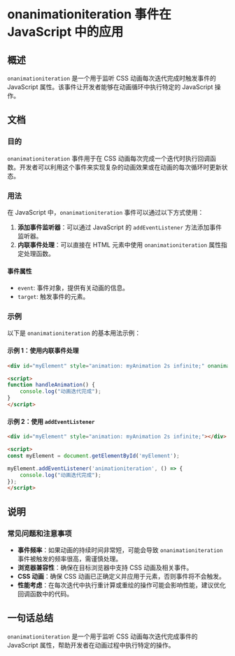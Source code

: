 <!--
Meta Description: # onanimationiteration 事件在 JavaScript 中的应用 ## 概述 `onanimationiteration` 是一个用于监听 CSS 动画每次迭代完成时触发事件的 JavaScript 属性。该事件让开发者能够在动画循环中执行特定的 JavaScript 操作。 #...
Meta Keywords: onanimationiteration, javascript, css, myelement, div
-->

# onanimationiteration 事件在 JavaScript 中的应用

## 概述
`onanimationiteration` 是一个用于监听 CSS 动画每次迭代完成时触发事件的 JavaScript 属性。该事件让开发者能够在动画循环中执行特定的 JavaScript 操作。

## 文档
### 目的
`onanimationiteration` 事件用于在 CSS 动画每次完成一个迭代时执行回调函数。开发者可以利用这个事件来实现复杂的动画效果或在动画的每次循环时更新状态。

### 用法
在 JavaScript 中，`onanimationiteration` 事件可以通过以下方式使用：

1. **添加事件监听器**：可以通过 JavaScript 的 `addEventListener` 方法添加事件监听器。
2. **内联事件处理**：可以直接在 HTML 元素中使用 `onanimationiteration` 属性指定处理函数。

#### 事件属性
- `event`: 事件对象，提供有关动画的信息。
- `target`: 触发事件的元素。

### 示例
以下是 `onanimationiteration` 的基本用法示例：

#### 示例 1：使用内联事件处理
```html
<div id="myElement" style="animation: myAnimation 2s infinite;" onanimationiteration="handleAnimation()"></div>

<script>
function handleAnimation() {
    console.log("动画迭代完成");
}
</script>
```

#### 示例 2：使用 `addEventListener`
```html
<div id="myElement" style="animation: myAnimation 2s infinite;"></div>

<script>
const myElement = document.getElementById('myElement');

myElement.addEventListener('animationiteration', () => {
    console.log("动画迭代完成");
});
</script>
```

## 说明
### 常见问题和注意事项
- **事件频率**：如果动画的持续时间非常短，可能会导致 `onanimationiteration` 事件被触发的频率很高，需谨慎处理。
- **浏览器兼容性**：确保在目标浏览器中支持 CSS 动画及相关事件。
- **CSS 动画**：确保 CSS 动画已正确定义并应用于元素，否则事件将不会触发。
- **性能考虑**：在每次迭代中执行重计算或重绘的操作可能会影响性能，建议优化回调函数中的代码。

## 一句话总结
`onanimationiteration` 是一个用于监听 CSS 动画每次迭代完成事件的 JavaScript 属性，帮助开发者在动画过程中执行特定的操作。